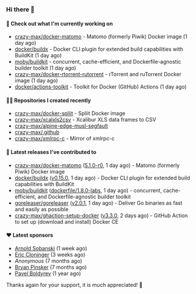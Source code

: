 ### Hi there 👋

#### 👷 Check out what I'm currently working on

- [crazy-max/docker-matomo](https://github.com/crazy-max/docker-matomo) - Matomo (formerly Piwik) Docker image (1 day ago)
- [docker/buildx](https://github.com/docker/buildx) - Docker CLI plugin for extended build capabilities with BuildKit (1 day ago)
- [moby/buildkit](https://github.com/moby/buildkit) - concurrent, cache-efficient, and Dockerfile-agnostic builder toolkit (1 day ago)
- [crazy-max/docker-rtorrent-rutorrent](https://github.com/crazy-max/docker-rtorrent-rutorrent) - rTorrent and ruTorrent Docker image (1 day ago)
- [docker/actions-toolkit](https://github.com/docker/actions-toolkit) - Toolkit for Docker (GitHub) Actions (1 day ago)

#### 👨‍💻 Repositories I created recently

- [crazy-max/docker-spliit](https://github.com/crazy-max/docker-spliit) - Spliit Docker image
- [crazy-max/xcalxls2csv](https://github.com/crazy-max/xcalxls2csv) - Xcalibur XLS data frames to CSV
- [crazy-max/alpine-edge-musl-segfault](https://github.com/crazy-max/alpine-edge-musl-segfault)
- [crazy-max/.github](https://github.com/crazy-max/.github)
- [crazy-max/xmlrpc-c](https://github.com/crazy-max/xmlrpc-c) - Mirror of xmlrpc-c

#### 🚀 Latest releases I've contributed to

- [crazy-max/docker-matomo](https://github.com/crazy-max/docker-matomo) ([5.1.0-r0](https://github.com/crazy-max/docker-matomo/releases/tag/5.1.0-r0), 1 day ago) - Matomo (formerly Piwik) Docker image
- [docker/buildx](https://github.com/docker/buildx) ([v0.15.0](https://github.com/docker/buildx/releases/tag/v0.15.0), 1 day ago) - Docker CLI plugin for extended build capabilities with BuildKit
- [moby/buildkit](https://github.com/moby/buildkit) ([dockerfile/1.8.0-labs](https://github.com/moby/buildkit/releases/tag/dockerfile/1.8.0-labs), 1 day ago) - concurrent, cache-efficient, and Dockerfile-agnostic builder toolkit
- [goreleaser/goreleaser](https://github.com/goreleaser/goreleaser) ([v2.0.1](https://github.com/goreleaser/goreleaser/releases/tag/v2.0.1), 1 day ago) - Deliver Go binaries as fast and easily as possible
- [crazy-max/ghaction-setup-docker](https://github.com/crazy-max/ghaction-setup-docker) ([v3.3.0](https://github.com/crazy-max/ghaction-setup-docker/releases/tag/v3.3.0), 2 days ago) - GitHub Action to set up (download and install) Docker CE

#### ❤️ Latest sponsors
- [Arnold Sobanski](https://github.com/Arsobbiak) (1 week ago)
- [Eric Cloninger](https://github.com/ehcloninger) (3 weeks ago)
- _Anonymous_ (7 months ago)
- [Bryan Pinsker](https://github.com/BryanPinsker) (7 months ago)
- [Pavel Boldyrev](https://github.com/bpg) (1 year ago)

Thanks again for your support, it is much appreciated! 🙏
